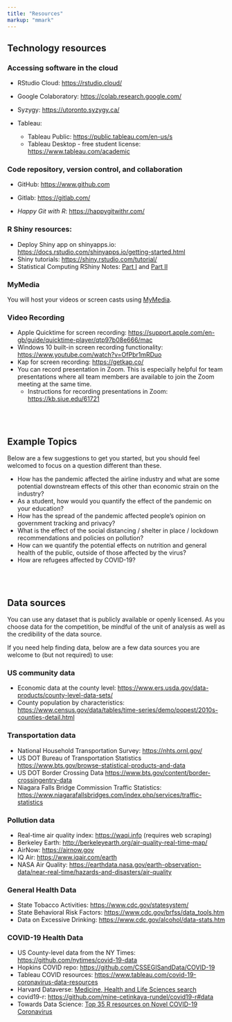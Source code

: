 ```yaml
---
title: "Resources"
markup: "mmark"
---
```


## Technology resources

### Accessing software in the cloud

- RStudio Cloud: https://rstudio.cloud/ 

- Google Colaboratory: https://colab.research.google.com/

- Syzygy: https://utoronto.syzygy.ca/

- Tableau: 
  - Tableau Public: https://public.tableau.com/en-us/s 
  - Tableau Desktop - free student license: https://www.tableau.com/academic

### Code repository, version control, and collaboration 


- GitHub: https://www.github.com

- Gitlab: https://gitlab.com/

- *Happy Git with R*: https://happygitwithr.com/ 

### R Shiny resources: 

- Deploy Shiny app on shinyapps.io: https://docs.rstudio.com/shinyapps.io/getting-started.html
- Shiny tutorials: https://shiny.rstudio.com/tutorial/
- Statistical Computing RShiny Notes: [Part I](https://shawnsanto.com/files/sta323/slides/lec-9a-shiny1.html#1) and [Part II](https://shawnsanto.com/files/sta323/slides/lec-9b-shiny2.html#1)

### MyMedia

You will host your videos or screen casts using [MyMedia](https://mymedia.library.utoronto.ca/login). 


### Video Recording 

- Apple Quicktime for screen recording:  https://support.apple.com/en-gb/guide/quicktime-player/qtp97b08e666/mac
- Windows 10 built-in screen recording functionality: https://www.youtube.com/watch?v=OfPbr1mRDuo
- Kap for screen recording: https://getkap.co/
- You can record presentation in Zoom. This is especially helpful for team presentations where all team members are available to join the Zoom meeting at the same time. 
    - Instructions for recording presentations in Zoom: https://kb.siue.edu/61721

<br><br>

## Example Topics

Below are a few suggestions to get you started, but you should feel welcomed to focus on a question different than these.

- How has the pandemic affected the airline industry and what are some potential downstream effects of this other than economic strain on the industry?
- As a student, how would you quantify the effect of the pandemic on your education?
- How has the spread of the pandemic affected people’s opinion on government tracking and privacy?
- What is the effect of the social distancing / shelter in place / lockdown recommendations and policies on pollution?
- How can we quantify the potential effects on nutrition and general health of the public, outside of those affected by the virus?
- How are refugees affected by COVID-19?

<br><br>

## Data sources

You can use any dataset that is publicly available or openly licensed. As you choose data for the competition, be mindful of the unit of analysis as well as the credibility of the data source. 

If you need help finding data, below are a few data sources you are welcome to (but not required) to use: 

### US community data
- Economic data at the county level:
https://www.ers.usda.gov/data-products/county-level-data-sets/
- County population by characteristics:
https://www.census.gov/data/tables/time-series/demo/popest/2010s-counties-detail.html 

### Transportation data

- National Household Transportation Survey: https://nhts.ornl.gov/ 
- US DOT Bureau of Transportation Statistics https://www.bts.gov/browse-statistical-products-and-data
- US DOT Border Crossing Data https://www.bts.gov/content/border-crossingentry-data
- Niagara Falls Bridge Commission Traffic Statistics:  https://www.niagarafallsbridges.com/index.php/services/traffic-statistics

### Pollution data

- Real-time air quality index: https://waqi.info (requires web scraping)
- Berkeley Earth: http://berkeleyearth.org/air-quality-real-time-map/ 
- AirNow: https://airnow.gov
- IQ Air: https://www.iqair.com/earth
- NASA Air Quality: https://earthdata.nasa.gov/earth-observation-data/near-real-time/hazards-and-disasters/air-quality

### General Health Data 

- State Tobacco Activities: https://www.cdc.gov/statesystem/
- State Behavioral Risk Factors: https://www.cdc.gov/brfss/data_tools.htm 
- Data on Excessive Drinking: https://www.cdc.gov/alcohol/data-stats.htm

### COVID-19 Health Data

- US County-level data from the NY Times: https://github.com/nytimes/covid-19-data
- Hopkins COVID repo:  https://github.com/CSSEGISandData/COVID-19
- Tableau COVID resources: https://www.tableau.com/covid-19-coronavirus-data-resources
- Harvard Dataverse: [Medicine, Health and Life Sciences search](https://dataverse.harvard.edu/dataverse/harvard?q=&fq0=subject_ss%3A%22Medicine,%20Health%20and%20Life%20Sciences%22&types=dataverses%3Adatasets&sort=dateSort&order=desc)
- covid19-r: https://github.com/mine-cetinkaya-rundel/covid19-r#data
- Towards Data Science: [Top 35 R resources on Novel COVID-19 Coronavirus](https://towardsdatascience.com/top-5-r-resources-on-covid-19-coronavirus-1d4c8df6d85f)

